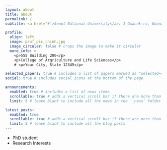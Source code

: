 ```yaml
---
layout: about
title: about
permalink: /
subtitle: <a href='#'>Seoul National University</a>. 1 Gwanak-ro, Gwanak-gu, Seoul 08826.

profile:
  align: left
  image: prof_pic_chinh.jpg
  image_circular: false # crops the image to make it circular
  more_info: >
    <p>555 Building 200</p>
    <p>College of Argriculture and Life Sciences</p>
    # <p>Your City, State 12345</p>

selected_papers: true # includes a list of papers marked as "selected={true}"
social: true # includes social icons at the bottom of the page

announcements:
  enabled: true # includes a list of news items
  scrollable: true # adds a vertical scroll bar if there are more than 3 news items
  limit: 5 # leave blank to include all the news in the `_news` folder

latest_posts:
  enabled: true
  scrollable: true # adds a vertical scroll bar if there are more than 3 new posts items
  limit: 3 # leave blank to include all the blog posts
---
```


- PhD student
- Research Interests
